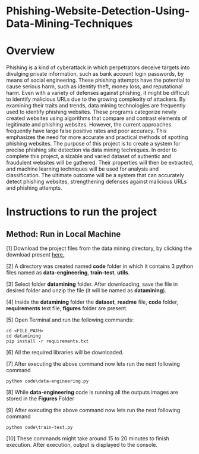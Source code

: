 # Phishing-Website-Detection-Using-Data-Mining-Techniques

# Overview

Phishing is a kind of cyberattack in which perpetrators deceive targets into divulging private information, such as bank account login passwords, by means of social engineering. These phishing attempts have the potential to cause serious harm, such as identity theft, money loss, and reputational harm. Even with a variety of defenses against phishing, it might be difficult to identify malicious URLs due to the growing complexity of attackers. By examining their traits and trends, data mining technologies are frequently used to identify phishing websites. These programs categorize newly created websites using algorithms that compare and contrast elements of legitimate and phishing websites. However, the current approaches frequently have large false positive rates and poor accuracy. This emphasizes the need for more accurate and practical methods of spotting phishing websites. The purpose of this project is to create a system for precise phishing site detection via data mining techniques. In order to complete this project, a sizable and varied dataset of authentic and fraudulent websites will be gathered. Their properties will then be extracted, and machine learning techniques will be used for analysis and classification. The ultimate outcome will be a system that can accurately detect phishing websites, strengthening defenses against malicious URLs and phishing attempts.

# Instructions to run the project

## Method: Run in Local Machine

[1] Download the project files from the data mining directory, by clicking the download present [here.](https://drive.google.com/drive/folders/1Aw1vaAMupU_F-OGiN-wsMdwpvwQAlOuS?usp=sharing)

[2] A directory was created named **code** folder in which it contains 3 python files named as **data-engineering**, **train-test**, **utils**.

[3] Select folder **datamining** folder. After downloading, save the file in desired folder and unzip the file (it will be named as **datamining**).

[4] Inside the **datamining** folder the **dataset**, **readme** file, **code** folder, **requirements** text file, **figures** folder are present.

[5] Open Terminal and run the following commands:
```
cd <FILE_PATH>
cd datamining
pip install -r requirements.txt
``` 
[6] All the required libraries will be downloaded.

[7] After executing the above command now lets run the next following command 
```
python code\data-engineering.py
``` 
[8] While **data-engineering** code is running all the outputs images are stored in the **Figures** Folder

[9] After executing the above command now lets run the next following command
```
python code\train-test.py
``` 
[10] These commands might take around 15 to 20 minutes to finish execution. After execution, output is displayed to the console.

